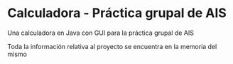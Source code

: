 # Calculadora - Práctica grupal de AIS

Una calculadora en Java con GUI para la práctica grupal de AIS

Toda la información relativa al proyecto se encuentra en la memoria del mismo
